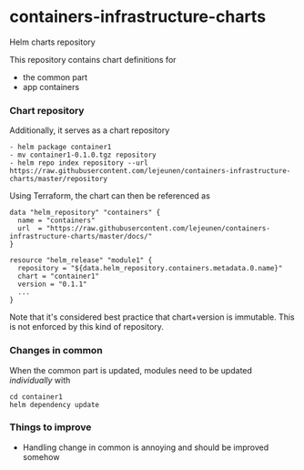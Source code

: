 # containers-infrastructure-charts
Helm charts repository

This repository contains chart definitions for 
- the common part
- app containers



### Chart repository

Additionally, it serves as a chart repository

```
- helm package container1
- mv container1-0.1.0.tgz repository
- helm repo index repository --url https://raw.githubusercontent.com/lejeunen/containers-infrastructure-charts/master/repository
```

Using Terraform, the chart can then be referenced as

```
data "helm_repository" "containers" {
  name = "containers"
  url  = "https://raw.githubusercontent.com/lejeunen/containers-infrastructure-charts/master/docs/"
}

resource "helm_release" "module1" {
  repository = "${data.helm_repository.containers.metadata.0.name}"
  chart = "container1"
  version = "0.1.1"
  ...
}
```

Note that it's considered best practice that chart+version is immutable. 
This is not enforced by this kind of repository.

### Changes in common 

When the common part is updated, modules need to be updated *individually* with

```
cd container1
helm dependency update
```

### Things to improve

- Handling change in common is annoying and should be improved somehow
